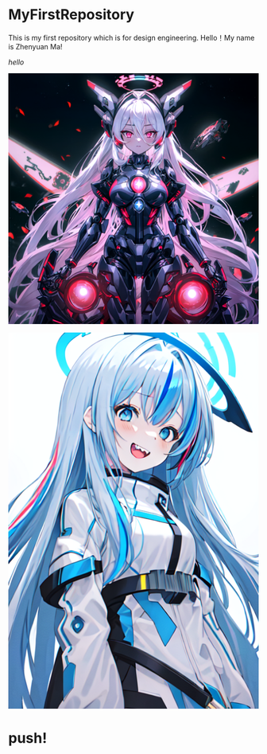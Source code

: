 # MyFirstRepository
This is my first repository which is for design engineering.
Hello！My name is Zhenyuan Ma!

*hello*

![img](img/ComfyUI_temp_tvyqe_00005_.png)

![img2](img/ComfyUI_temp_vqhep_00026_.png)

# push!
